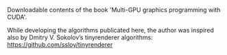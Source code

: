 Downloadable contents of the book 'Multi-GPU graphics programming with CUDA'.

While developing the algorithms publicated here, the author was inspired also by Dmitry V. Sokolov’s tinyrenderer algorithms: https://github.com/ssloy/tinyrenderer
